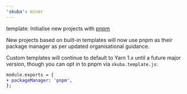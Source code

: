 ```yaml
---
'skuba': minor
---
```


template: Initialise new projects with [pnpm](https://pnpm.io/)

New projects based on built-in templates will now use pnpm as their package manager as per updated organisational guidance.

Custom templates will continue to default to Yarn 1.x until a future major version, though you can opt in to pnpm via `skuba.template.js`:

```diff
module.exports = {
+ packageManager: 'pnpm',
};
```
